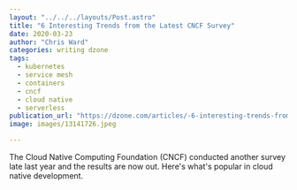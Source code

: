 ```yaml
---
layout: "../../../layouts/Post.astro"
title: "6 Interesting Trends from the Latest CNCF Survey"
date: 2020-03-23
author: "Chris Ward"
categories: writing dzone
tags: 
  - kubernetes
  - service mesh
  - containers
  - cncf
  - cloud native
  - serverless
publication_url: "https://dzone.com/articles/-6-interesting-trends-from-the-latest-cncf-survey"
image: images/13141726.jpeg

---
```

The Cloud Native Computing Foundation (CNCF) conducted another survey late last year and the results are now out. Here's what's popular in cloud native development.

